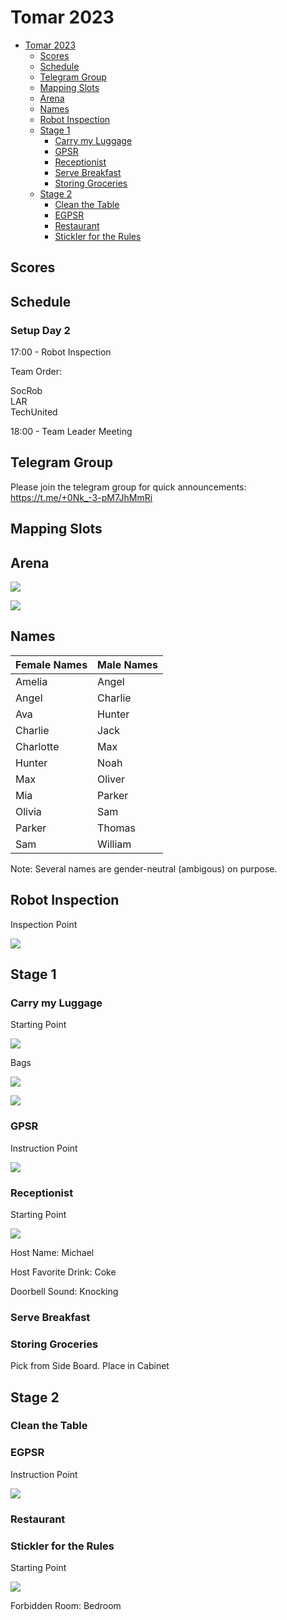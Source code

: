 # Tomar 2023

- [Tomar 2023](#tomar-2023)
  * [Scores](#scores)
  * [Schedule](#schedule)
  * [Telegram Group](#telegram-group)
  * [Mapping Slots](#mapping-slots)
  * [Arena](#arena)
  * [Names](#names)
  * [Robot Inspection](#robot-inspection)
  * [Stage 1](#stage-1)
    + [Carry my Luggage](#carry-my-luggage)
    + [GPSR](#gpsr)
    + [Receptionist](#receptionist)
    + [Serve Breakfast](#serve-breakfast)
    + [Storing Groceries](#storing-groceries)
  * [Stage 2](#stage-2)
    + [Clean the Table](#clean-the-table)
    + [EGPSR](#egpsr)
    + [Restaurant](#find-my-disk)
    + [Stickler for the Rules](#stickler-for-the-rules)

## Scores


## Schedule
### Setup Day 2
17:00 - Robot Inspection

Team Order:

SocRob  
LAR  
TechUnited

18:00 - Team Leader Meeting

## Telegram Group
Please join the telegram group for quick announcements: https://t.me/+0Nk_-3-pM7JhMmRi

## Mapping Slots

## Arena
![](https://github.com/RoboCupAtHome/PortugalOpen2023/blob/master/Maps/arena3d.jpg)

![](https://github.com/RoboCupAtHome/PortugalOpen2023/blob/master/Maps/location_names_update.jpg)

## Names
|Female Names|Male Names|
| ------------- | ------------- |
|Amelia|Angel|
|Angel|Charlie|
|Ava|Hunter|
|Charlie|Jack|
|Charlotte|Max|
|Hunter|Noah|
|Max|Oliver|
|Mia|Parker|
|Olivia|Sam|
|Parker|Thomas|
|Sam|William|

Note: Several names are gender-neutral (ambigous) on purpose.

## Robot Inspection
Inspection Point

![](https://github.com/RoboCupAtHome/PortugalOpen2023/blob/master/Maps/inspection.jpg)

## Stage 1
### Carry my Luggage
Starting Point

![](https://github.com/RoboCupAtHome/PortugalOpen2023/blob/master/Maps/carry_my_luggage.jpg)

Bags

![](https://github.com/RoboCupAtHome/PortugalOpen2023/blob/master/Objects/bag1.jpg)

![](https://github.com/RoboCupAtHome/PortugalOpen2023/blob/master/Objects/bag2.jpg)


### GPSR
Instruction Point

![](https://github.com/RoboCupAtHome/PortugalOpen2023/blob/master/Maps/gpsr.jpg)



### Receptionist
Starting Point

![](https://github.com/RoboCupAtHome/PortugalOpen2023/blob/master/Maps/receptionist.jpg)

Host Name: Michael

Host Favorite Drink: Coke

Doorbell Sound: Knocking

### Serve Breakfast


### Storing Groceries
Pick from Side Board. Place in Cabinet

## Stage 2

### Clean the Table

### EGPSR
Instruction Point

![](https://github.com/RoboCupAtHome/PortugalOpen2023/blob/master/Maps/egpsr.jpg)


### Restaurant

### Stickler for the Rules
Starting Point

![](https://github.com/RoboCupAtHome/PortugalOpen2023/blob/master/Maps/stickler_for_the_rules.jpg)

Forbidden Room: Bedroom

